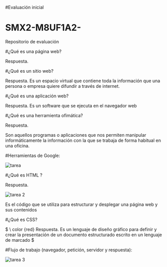 #Evaluación inicial

# SMX2-M8UF1A2-
Repositorio de evaluación

#¿Qué es una página web?

Respuesta.


#¿Qué es un sitio web?

Respuesta.
Es un espacio virtual que contiene toda la información que una persona o empresa quiere difundir a través de internet. 

#¿Qué es una aplicación web?

Respuesta.
Es un software que se ejecuta en el navegador web


#¿Qué es una herramienta ofimática?

Respuesta.

Son aquellos programas o aplicaciones que nos permiten manipular informáticamente la información con la que se trabaja de forma habitual en una oficina.

#Herramientas de Google:

![tarea](https://github.com/gabrielfabrizio10/SMX2-M8UF1A2-/assets/145135376/73e25f4c-a466-41a2-82e8-443b1888113a)


#¿Qué es HTML ? 

Respuesta.

![tarea 2](https://github.com/gabrielfabrizio10/SMX2-M8UF1A2-/assets/145135376/0fe665bd-49cb-41b4-8ec8-c1afdf503c49)

Es el código que se utiliza para estructurar y desplegar una página web y sus contenidos

#¿Qué es CSS?

$ \ color {red} Respuesta. Es un lenguaje de diseño gráfico para definir y crear la presentación de un documento estructurado escrito en un lenguaje de marcado $


#Flujo de trabajo (navegador, petición, servidor y respuesta):



![tarea 3](https://github.com/gabrielfabrizio10/SMX2-M8UF1A2-/assets/145135376/618b5302-c823-426f-848d-cca698377f2b)



